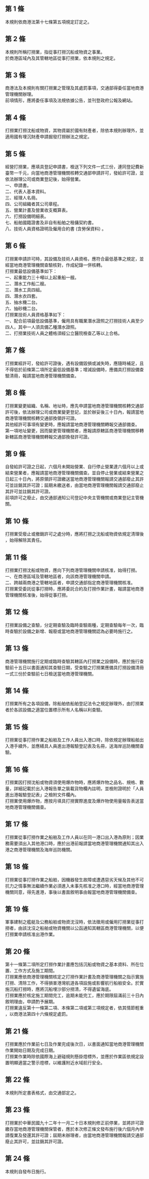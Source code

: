 第 1 條
-------
本規則依商港法第十七條第五項規定訂定之。

第 2 條
-------
本規則所稱打撈業，指從事打撈沉船或物資之事業。  
於商港區域內及其管轄地區從事打撈業，依本規則之規定。

第 3 條
-------
商港法及本規則有關打撈業之管理及其處罰事項，交通部得委任當地商港  
管理機關辦理。  
前項情形，應將委任事項及法規依據公告，並刊登政府公報及網站。

第 4 條
-------
打撈業打撈沈船或物資，其物資屬於國有財產者，除依本規則辦理外，並  
適用國有埋沉財產申請掘發打撈辦法之規定。

第 5 條
-------
經營打撈業，應填具登記申請書，檢送下列文件一式三份，連同登記費新  
臺幣一千元，向當地商港管理機關核轉交通部申請許可，發給許可證，並  
依法辦理公司或商業登記後，始得營業。  
一、申請書。  
二、代表人基本資料。  
三、經理人名冊。  
四、公司組織者其公司章程。  
五、營業計畫及營業收支概算表。  
六、打撈設備明細表。  
七、船舶國籍證書及非自有船舶之租傭契約書。  
八、技術人員資格證明及僱用合約書 (含勞保資料) 。

第 6 條
-------
打撈業申請許可時，其設備及技術人員資格，應符合最低基準之規定，並  
經當地商港管理機關查驗核對，作成紀錄一併核轉。  
打撈業最低設備基準如下：  
一、起重能力三十噸以上起重船一艘。  
二、潛水工作船二艘。  
三、潛水工具四組。  
四、潛水衣四套。  
五、抽水機二台。  
六、抽砂機二台。  
打撈業技術人員資格基準如下：  
一、配合前項最低設備基準，僱用具有職業潛水證照之打撈技術人員至少  
    四人，其中一人須具備乙種潛水證照。  
二、打撈業技術人員之體格須經公立醫院檢查乙等以上合格。

第 7 條
-------
打撈業經許可，發給許可證後，遇有設備毀損或滅失時，應隨時補足，且  
不得低於前條第二項所定最低設備基準；增減設備時，應備具打撈設備查  
驗清冊，報請當地商港管理機關備查。

第 8 條
-------
打撈業變更組織、名稱、地址時，應先申請當地商港管理機關核轉交通部  
許可後，依法辦理公司或商業變更登記，並於辦妥後三十日內，報請當地  
商港管理機關核轉交通部換領許可證。  
其他經許可事項有變更時，應報請當地商港管理機關轉報交通部備查。  
第一項地址變更，因而變更管理機關者，應報請原轄區商港管理機關移轉  
新轄區商港管理機關轉報交通部換發許可證。

第 9 條
-------
自發給許可證之日起，六個月未開始營業、自行停止營業達六個月以上或  
結束營業者，應報請當地商港管理機關備查。並自停止營業或結束營業之  
日起三十日內，將原領許可證繳送當地商港管理機關報請交通部廢止其許  
可並註銷其許可證；屆期未繳送者，由當地商港管理機關報請交通部廢止  
其許可並註銷其許可證。  
前項許可之廢止，由交通部通知公司登記中央主管機關或商業登記主管機  
關。

第 10 條
--------
打撈業受廢止或撤銷許可之處分時，應將打撈之沈船或物資依規定清理後  
，始得解除其責任。

第 11 條
--------
打撈業打撈沈船或物資，應向下列商港管理機關申請核准，始得打撈。  
一、在商港區域及管轄地區者，向該商港管理機關申請。  
二、跨越兩商港之管轄地區者，申請交通部指定商港管理機關核准。  
打撈業受委託從事打撈時，應將委託合約及打撈作業計畫，報請當地商港  
管理機關核准後，始得從事打撈。

第 12 條
--------
打撈業設備之查驗，分定期查驗及臨時查驗兩種，定期查驗每年一次，臨  
時查驗於設備之新增、報廢或當地商港管理機關認為必要時施行之。

第 13 條
--------
商港管理機關施行定期或臨時查驗其轄區內打撈業之設備時，應於施行查  
驗前十五日以書面通知其查驗日期，受查驗之打撈業應備具打撈設備清冊  
一式三份於查驗前七日檢送當地商港管理機關。

第 14 條
--------
打撈業所有之各項設備，除船舶依船舶登記法令之規定辦理外，由打撈業  
者於各該設備之適當位置標示所有人名稱以利查驗。

第 15 條
--------
打撈業從事打撈作業之船舶及工作人員出入港口時，除依規定辦理船舶出  
入港手續外，並應繕具人員進出港報驗登記表及名冊，送海岸巡防機關查  
驗。

第 16 條
--------
打撈業因打撈沈船或物資須使用爆炸物時，應將爆炸物之品名、規格、數  
量，詳細記載於出入港報告單之裝載貨物欄內註明，並檢附證明於「人員  
進出港報驗登記表」之檢附文件欄內。  
打撈業使用爆炸物，應按月填具打撈實際進度及爆炸物使用量報告表送當  
地商港管理機關備查。

第 17 條
--------
打撈業從事打撈作業之船舶及工作人員以在同一港口出入港為原則；因業  
務需要須出入其他港口時，應於出港前報請當地商港管理機關通知其出入  
港之商港管理機關及海岸巡防機關。

第 18 條
--------
打撈業從事打撈作業之船舶，因機器發生故障或遭遇惡劣天候及其他不可  
抗力之情事無法繼續作業必須進入未事先核准之港口時，經當地商港管理  
機關同意，得先進港，事後以書面敘明事由報當地商港管理機關備查。

第 19 條
--------
軍事建制之艦艇及公務船舶或物資沈沒時，依法徵用或僱用打撈業從事打  
撈者，由該沈沒之船舶或物資機關以公函通知其轄區商港管理機關，以便  
打撈業申請核准出港作業。

第 20 條
--------
第十一條第二項所定打撈作業計畫應包括沉船或物資之基本資料、所在位  
置、工作方式及施工期間。  
打撈業應依商港管理機關核定之打撈作業計畫及商港管理機關之指示實施  
打撈、清除工作，不得損害港灣航道各項設施或影響航行船舶安全。於實  
施沉船打撈時，應將沉船埋沙部分撈清，不得遺留海底。  
打撈業應於核定施工期間完工，逾期未能完工，應於期限屆滿前三十日內  
敘明理由，申請酌予展期。  
打撈業違反第十一條第二項、本條第二項或第三項規定者，依其情節輕重  
，以商港法第四十六條規定處罰。

第 21 條
--------
打撈業應於作業前七日及作業完成後次日，以書面通知當地商港管理機關  
作業開始日期及完成日期。  
打撈業作業時除依國際海上避碰規則懸掛燈標外，並應於作業區依規定設  
置明顯適當之警示燈標，以維護附近水域航行安全。

第 22 條
--------
本規則所定書表格式，由交通部定之。

第 23 條
--------
打撈業於中華民國九十二年十一月二十日本規則修正前停業，並將許可證  
繳存當地商港管理機關保管者，應於本次修正條文發布施行後六個月內申  
請復業及發還其許可證；屆期未辦理者，由當地商港管理機關報請交通部  
廢止其許可，並註銷其許可證。

第 24 條
--------
本規則自發布日施行。

